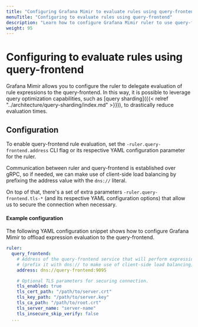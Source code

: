 ```yaml
---
title: "Configuring Grafana Mimir to evaluate rules using query-frontend"
menuTitle: "Configuring to evaluate rules using query-frontend"
description: "Learn how to configure Grafana Mimir ruler to use query-frontend for rule evaluation."
weight: 95
---
```


# Configuring to evaluate rules using query-frontend

Grafana Mimir allows you to configure the ruler to delegate evaluation of rule expressions to the query-frontend.
In this way, it is possible to leverage query optimization capabilities, such as [query sharding]({{< relref "../architecture/query-sharding/index.md" >}})), to drastically reduce evaluation times.

## Configuration

To enable query-frontend rule evaluation, set the `-ruler.query-frontend.address` CLI flag or its respective YAML configuration parameter for the ruler.

Communication between ruler and query-frontend is established over gRPC, so if needed, we can make use of client-side load balancing by prefixing the address value with the `dns://` literal.

On top of that, there's a set of extra parameters `-ruler.query-frontend.tls-*` (and its respective YAML configuration options) that allow us to secure the connection when necessary.

#### Example configuration

The following YAML configuration snippet shows how to configure Grafana Mimir to offload expression evaluation to the query-frontend.

```yaml
ruler:
  query_frontend:
    # Address of the query-frontend service that will perform expression evaluations
    # (prefix it with dns:// to make use of client-side load balancing).
    address: dns://query-frontend:9095

    # Optional TLS parameters for securing connection.
    tls_enabled: true
    tls_cert_path: "/path/to/server.crt"
    tls_key_path: "/path/to/server.key"
    tls_ca_path: "/path/to/root.crt"
    tls_server_name: "server-name"
    tls_insecure_skip_verify: false
  ...
```
